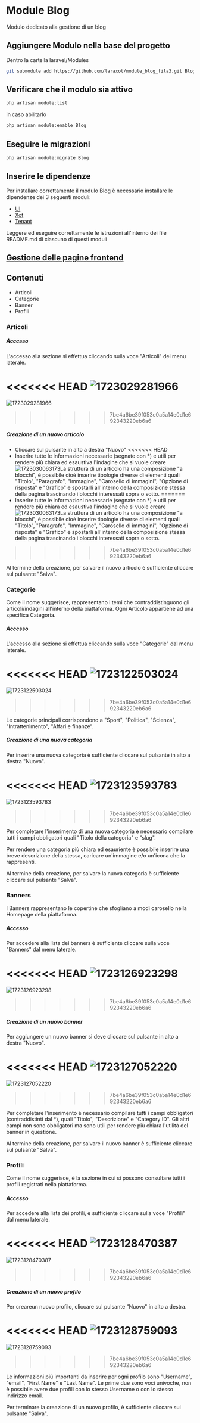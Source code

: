 # Module Blog

Modulo dedicato alla gestione di un blog

## Aggiungere Modulo nella base del progetto

Dentro la cartella laravel/Modules

```bash
git submodule add https://github.com/laraxot/module_blog_fila3.git Blog
```

## Verificare che il modulo sia attivo

```bash
php artisan module:list
```

in caso abilitarlo

```bash
php artisan module:enable Blog
```

## Eseguire le migrazioni

```bash
php artisan module:migrate Blog
```

## Inserire le dipendenze

Per installare correttamente il modulo Blog è necessario installare le dipendenze dei 3 seguenti moduli:

- [UI](https://github.com/laraxot/module_ui_fila3/blob/dev/README.md)
- [Xot](https://github.com/laraxot/module_xot_fila3/blob/dev/README.md)
- [Tenant](https://github.com/laraxot/module_tenant_fila3/blob/dev/README.md)

Leggere ed eseguire correttamente le istruzioni all'interno dei file README.md di ciascuno di questi moduli

## [Gestione delle pagine frontend](docs/pages.md)

## Contenuti

* Articoli
* Categorie
* Banner
* Profili

### Articoli

##### Accesso

L'accesso alla sezione si effettua cliccando sulla voce "Articoli" del menu laterale.

<<<<<<< HEAD
![1723029281966](docs/img/1723029281966.png)
=======
![1723029281966](image/README/1723029281966.png)
>>>>>>> 7be4a6be39f053c0a5a14e0d1e692343220eb6a6

##### Creazione di un nuovo articolo

* Cliccare sul pulsante in alto a destra "Nuovo"
<<<<<<< HEAD
* Inserire tutte le informazioni necessarie (segnate con *) e utili per rendere più chiara ed esaustiva l'indagine che si vuole creare![1723030063173](docs/img/1723030063173.png)La struttura di un articolo ha una composizione "a blocchi", è possibile cioè inserire tipologie diverse di elementi quali "Titolo", "Paragrafo", "Immagine", "Carosello di immagini", "Opzione di risposta" e "Grafico" e spostarli all'interno della composizione stessa della pagina trascinando i blocchi interessati sopra o sotto.
=======
* Inserire tutte le informazioni necessarie (segnate con *) e utili per rendere più chiara ed esaustiva l'indagine che si vuole creare![1723030063173](image/README/1723030063173.png)La struttura di un articolo ha una composizione "a blocchi", è possibile cioè inserire tipologie diverse di elementi quali "Titolo", "Paragrafo", "Immagine", "Carosello di immagini", "Opzione di risposta" e "Grafico" e spostarli all'interno della composizione stessa della pagina trascinando i blocchi interessati sopra o sotto.
>>>>>>> 7be4a6be39f053c0a5a14e0d1e692343220eb6a6

  Al termine della creazione, per salvare il nuovo articolo è sufficiente cliccare sul pulsante "Salva".

### Categorie

Come il nome suggerisce, rappresentano i temi che contraddistinguono gli articoli/indagini all'interno della piattaforma. Ogni Articolo appartiene ad una specifica Categoria.

##### Accesso

L'accesso alla sezione si effettua cliccando sulla voce "Categorie" dal menu laterale.

<<<<<<< HEAD
![1723122503024](docs/img/1723122503024.png)
=======
![1723122503024](image/README/1723122503024.png)
>>>>>>> 7be4a6be39f053c0a5a14e0d1e692343220eb6a6

Le categorie principali corrispondono a "Sport", "Politica", "Scienza", "Intrattenimento", "Affari e finanze".

##### Creazione di una nuova categoria

Per inserire una nuova categoria è sufficiente cliccare sul pulsante in alto a destra "Nuovo".

<<<<<<< HEAD
![1723123593783](docs/img/1723123593783.png)
=======
![1723123593783](image/README/1723123593783.png)
>>>>>>> 7be4a6be39f053c0a5a14e0d1e692343220eb6a6

Per completare l'inserimento di una nuova categoria è necessario compilare tutti i campi obbligatori quali "Titolo della categoria" e "slug".

Per rendere una categoria più chiara ed esauriente è possibile inserire una breve descrizione della stessa, caricare un'immagine e/o un'icona che la rappresenti.

Al termine della creazione, per salvare la nuova categoria è sufficiente cliccare sul pulsante "Salva".

### Banners

I Banners rappresentano le copertine che sfogliano a modi carosello nella Homepage della piattaforma.

##### Accesso

Per accedere alla lista dei banners è sufficiente cliccare sulla voce "Banners" dal menu laterale.

<<<<<<< HEAD
![1723126923298](docs/img/1723126923298.png)
=======
![1723126923298](image/README/1723126923298.png)
>>>>>>> 7be4a6be39f053c0a5a14e0d1e692343220eb6a6

##### Creazione di un nuovo banner

Per aggiungere un nuovo banner si deve cliccare sul pulsante in alto a destra "Nuovo".

<<<<<<< HEAD
![1723127052220](docs/img/1723127052220.png)
=======
![1723127052220](image/README/1723127052220.png)
>>>>>>> 7be4a6be39f053c0a5a14e0d1e692343220eb6a6

Per completare l'inserimento è necessario compilare tutti i campi obbligatori (contraddistinti dal *), quali "Titolo", "Descrizione" e "Category ID". Gli altri campi non sono obbligatori ma sono utili per rendere più chiara l'utilità del banner in questione.

Al termine della creazione, per salvare il nuovo banner è sufficiente cliccare sul pulsante "Salva".

### Profili

Come il nome suggerisce, è la sezione in cui si possono consultare tutti i profili registrati nella piattaforma.

##### Accesso

Per accedere alla lista dei profili, è sufficiente cliccare sulla voce "Profili" dal menu laterale.

<<<<<<< HEAD
![1723128470387](docs/img/1723128470387.png)
=======
![1723128470387](image/README/1723128470387.png)
>>>>>>> 7be4a6be39f053c0a5a14e0d1e692343220eb6a6

##### Creazione di un nuovo profilo

Per creareun nuovo profilo, cliccare sul pulsante "Nuovo" in alto a destra.

<<<<<<< HEAD
![1723128759093](docs/img/1723128759093.png)
=======
![1723128759093](image/README/1723128759093.png)
>>>>>>> 7be4a6be39f053c0a5a14e0d1e692343220eb6a6

Le informazioni più importanti da inserire per ogni profilo sono "Username", "email", "First Name" e "Last Name". Le prime due sono voci univoche, non è possibile avere due profili con lo stesso Username o con lo stesso indirizzo email.

Per terminare la creazione di un nuovo profilo, è sufficiente cliccare sul pulsante "Salva".
